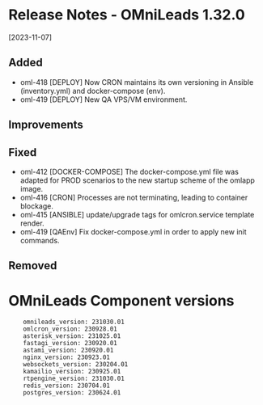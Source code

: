 # Release Notes - OMniLeads 1.32.0
[2023-11-07]

## Added

* oml-418 [DEPLOY] Now CRON maintains its own versioning in Ansible (inventory.yml) and docker-compose (env).
* oml-419 [DEPLOY] New QA VPS/VM environment.

## Improvements


## Fixed

* oml-412 [DOCKER-COMPOSE] The docker-compose.yml file was adapted for PROD scenarios to the new startup scheme of the omlapp image.
* oml-416 [CRON] Processes are not terminating, leading to container blockage.
* oml-415 [ANSIBLE] update/upgrade tags for omlcron.service template render.
* oml-419 [QAEnv] Fix docker-compose.yml in order to apply new init commands.

## Removed


# OMniLeads Component versions

```
    omnileads_version: 231030.01
    omlcron_version: 230928.01
    asterisk_version: 231025.01
    fastagi_version: 230920.01
    astami_version: 230920.01
    nginx_version: 230923.01
    websockets_version: 230204.01
    kamailio_version: 230925.01
    rtpengine_version: 231030.01
    redis_version: 230704.01
    postgres_version: 230624.01
```
